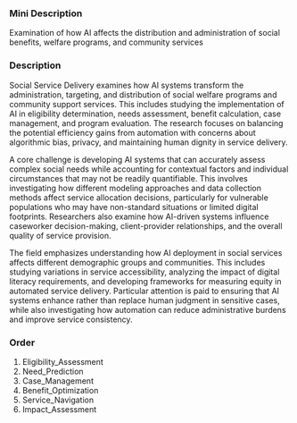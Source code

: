 ### Mini Description

Examination of how AI affects the distribution and administration of social benefits, welfare programs, and community services

### Description

Social Service Delivery examines how AI systems transform the administration, targeting, and distribution of social welfare programs and community support services. This includes studying the implementation of AI in eligibility determination, needs assessment, benefit calculation, case management, and program evaluation. The research focuses on balancing the potential efficiency gains from automation with concerns about algorithmic bias, privacy, and maintaining human dignity in service delivery.

A core challenge is developing AI systems that can accurately assess complex social needs while accounting for contextual factors and individual circumstances that may not be readily quantifiable. This involves investigating how different modeling approaches and data collection methods affect service allocation decisions, particularly for vulnerable populations who may have non-standard situations or limited digital footprints. Researchers also examine how AI-driven systems influence caseworker decision-making, client-provider relationships, and the overall quality of service provision.

The field emphasizes understanding how AI deployment in social services affects different demographic groups and communities. This includes studying variations in service accessibility, analyzing the impact of digital literacy requirements, and developing frameworks for measuring equity in automated service delivery. Particular attention is paid to ensuring that AI systems enhance rather than replace human judgment in sensitive cases, while also investigating how automation can reduce administrative burdens and improve service consistency.

### Order

1. Eligibility_Assessment
2. Need_Prediction
3. Case_Management
4. Benefit_Optimization
5. Service_Navigation
6. Impact_Assessment
